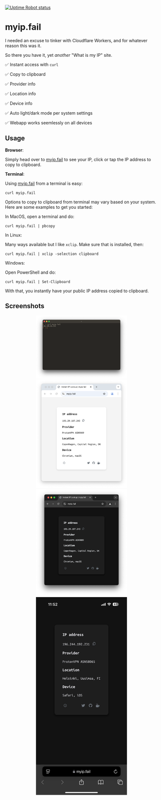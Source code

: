 [![Uptime Robot status](https://img.shields.io/uptimerobot/status/m797890225-f0d7c351f78a2c7bd6bae078?up_message=Online&up_color=green&down_message=Offline&down_color=red&style=flat&label=Uptime&cacheSeconds=3600)](https://status.myip.fail/)

# myip.fail

I needed an excuse to tinker with Cloudflare Workers, and for whatever reason this was it.

So there you have it, yet *another* "What is my IP" site.

:white_check_mark: Instant access with `curl`

:white_check_mark: Copy to clipboard

:white_check_mark: Provider info

:white_check_mark: Location info

:white_check_mark: Device info

:white_check_mark: Auto light/dark mode per system settings

:white_check_mark: Webapp works seemlessly on all devices

## Usage

**Browser**:

Simply head over to [myip.fail](https://myip.fail) to see your IP, click or tap the IP address to copy to clipboard.

**Terminal**:

Using [myip.fail](https://myip.fail) from a terminal is easy:

```
curl myip.fail
```

Options to copy to clipboard from terminal may vary based on your system. Here are some examples to get you started:

In MacOS, open a terminal and do:

```
curl myip.fail | pbcopy
```

In Linux:

Many ways available but I like `xclip`. Make sure that is installed, then:

```
curl myip.fail | xclip -selection clipboard
```

Windows:

Open PowerShell and do:

```
curl myip.fail | Set-Clipboard
```
With that, you instantly have your public IP address copied to clipboard.

## Screenshots

<div align="center">
  <img src="./curl.png" alt="Curl Screenshot" width="300">
</div>

<div align="center">
	<img src="./lightmode.png" alt="Light Mode Screenshot" width="300">
  <img src="./darkmode.png" alt="Dark Mode Screenshot" width="300">  
</div>

<div align="center">
	<img src="./mobile.jpeg" alt="Mobile Screenshot" width="300">
</div>
